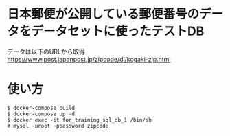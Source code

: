 # 日本郵便が公開している郵便番号のデータをデータセットに使ったテストDB

データは以下のURLから取得
https://www.post.japanpost.jp/zipcode/dl/kogaki-zip.html

# 使い方

```
$ docker-compose build
$ docker-compose up -d
$ docker exec -it for_training_sql_db_1 /bin/sh
# mysql -uroot -ppassword zipcode
```
